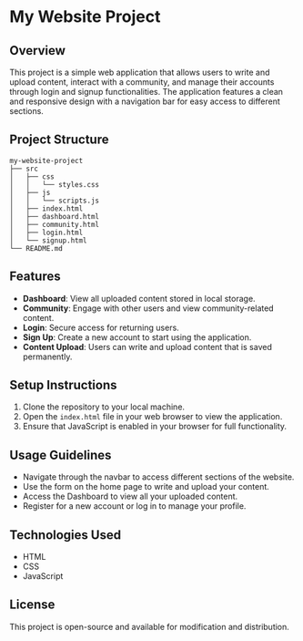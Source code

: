 # My Website Project

## Overview
This project is a simple web application that allows users to write and upload content, interact with a community, and manage their accounts through login and signup functionalities. The application features a clean and responsive design with a navigation bar for easy access to different sections.

## Project Structure
```
my-website-project
├── src
│   ├── css
│   │   └── styles.css
│   ├── js
│   │   └── scripts.js
│   ├── index.html
│   ├── dashboard.html
│   ├── community.html
│   ├── login.html
│   └── signup.html
└── README.md
```

## Features
- **Dashboard**: View all uploaded content stored in local storage.
- **Community**: Engage with other users and view community-related content.
- **Login**: Secure access for returning users.
- **Sign Up**: Create a new account to start using the application.
- **Content Upload**: Users can write and upload content that is saved permanently.

## Setup Instructions
1. Clone the repository to your local machine.
2. Open the `index.html` file in your web browser to view the application.
3. Ensure that JavaScript is enabled in your browser for full functionality.

## Usage Guidelines
- Navigate through the navbar to access different sections of the website.
- Use the form on the home page to write and upload your content.
- Access the Dashboard to view all your uploaded content.
- Register for a new account or log in to manage your profile.

## Technologies Used
- HTML
- CSS
- JavaScript

## License
This project is open-source and available for modification and distribution.
